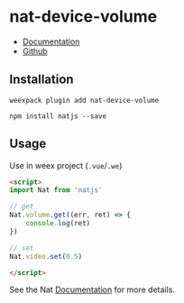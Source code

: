 # nat-device-volume

- [Documentation](http://natjs.com/#/reference/device/volume)
- [Github](https://github.com/natjs/weex-nat-device-volume)

## Installation
```
weexpack plugin add nat-device-volume
```

```
npm install natjs --save
```

## Usage

Use in weex project (`.vue`/`.we`)

```html
<script>
import Nat from 'natjs'

// get
Nat.volume.get((err, ret) => {
    console.log(ret)
})

// set
Nat.video.set(0.5)

</script>
```

See the Nat [Documentation](http://natjs.com/) for more details.
